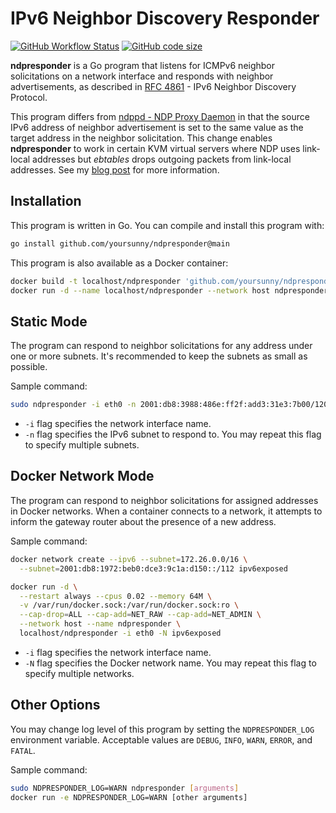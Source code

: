 # IPv6 Neighbor Discovery Responder

[![GitHub Workflow Status](https://img.shields.io/github/actions/workflow/status/yoursunny/ndpresponder/build.yml)](https://github.com/yoursunny/ndpresponder/actions) [![GitHub code size](https://img.shields.io/github/languages/code-size/yoursunny/ndpresponder?style=flat&logo=GitHub)](https://github.com/yoursunny/ndpresponder)

**ndpresponder** is a Go program that listens for ICMPv6 neighbor solicitations on a network interface and responds with neighbor advertisements, as described in [RFC 4861](https://tools.ietf.org/html/rfc4861) - IPv6 Neighbor Discovery Protocol.

This program differs from [ndppd - NDP Proxy Daemon](https://github.com/DanielAdolfsson/ndppd) in that the source IPv6 address of neighbor advertisement is set to the same value as the target address in the neighbor solicitation.
This change enables **ndpresponder** to work in certain KVM virtual servers where NDP uses link-local addresses but *ebtables* drops outgoing packets from link-local addresses.
See my [blog post](https://yoursunny.com/t/2021/ndpresponder/) for more information.

## Installation

This program is written in Go.
You can compile and install this program with:

```bash
go install github.com/yoursunny/ndpresponder@main
```

This program is also available as a Docker container:

```bash
docker build -t localhost/ndpresponder 'github.com/yoursunny/ndpresponder#main'
docker run -d --name localhost/ndpresponder --network host ndpresponder [arguments]
```

## Static Mode

The program can respond to neighbor solicitations for any address under one or more subnets.
It's recommended to keep the subnets as small as possible.

Sample command:

```bash
sudo ndpresponder -i eth0 -n 2001:db8:3988:486e:ff2f:add3:31e3:7b00/120
```

* `-i` flag specifies the network interface name.
* `-n` flag specifies the IPv6 subnet to respond to.
  You may repeat this flag to specify multiple subnets.

## Docker Network Mode

The program can respond to neighbor solicitations for assigned addresses in Docker networks.
When a container connects to a network, it attempts to inform the gateway router about the presence of a new address.

Sample command:

```bash
docker network create --ipv6 --subnet=172.26.0.0/16 \
  --subnet=2001:db8:1972:beb0:dce3:9c1a:d150::/112 ipv6exposed

docker run -d \
  --restart always --cpus 0.02 --memory 64M \
  -v /var/run/docker.sock:/var/run/docker.sock:ro \
  --cap-drop=ALL --cap-add=NET_RAW --cap-add=NET_ADMIN \
  --network host --name ndpresponder \
  localhost/ndpresponder -i eth0 -N ipv6exposed
```

* `-i` flag specifies the network interface name.
* `-N` flag specifies the Docker network name.
  You may repeat this flag to specify multiple networks.

## Other Options

You may change log level of this program by setting the `NDPRESPONDER_LOG` environment variable.
Acceptable values are `DEBUG`, `INFO`, `WARN`, `ERROR`, and `FATAL`.

Sample command:

```bash
sudo NDPRESPONDER_LOG=WARN ndpresponder [arguments]
docker run -e NDPRESPONDER_LOG=WARN [other arguments]
```
